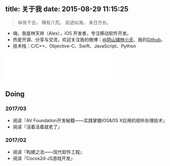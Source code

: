 title: 关于我
date: 2015-08-29 11:15:25
---

> 纵有千古，
> 横有八荒。
> 前途似海，
> 来日方长。

* 嗨，我是林天祥（Alex），iOS 开发者，专注移动软件开发。
* 热爱开源、分享与交流，欢迎关注我的微博：[@阴山铺林小天](http://weibo.com/iwillcomeback)、我的[Github](https://github.com/chaoskyme)。
* 技术栈：C/C++、Objective-C、Swift、JavaScript、Python

<iframe frameborder="no" border="0" marginwidth="0" marginheight="0" width=330 height=86 src="//music.163.com/outchain/player?type=2&id=28461702&auto=1&height=66"></iframe>

## Doing

### 2017/03
* 阅读『AV Foundation开发秘籍——实践掌握iOS&OS X应用的视听处理技术』
* 阅读『活着活着就老了』

### 2017/02
* 阅读『构建之法——现代软件工程』
* 阅读『Cocos2d-JS游戏开发』

